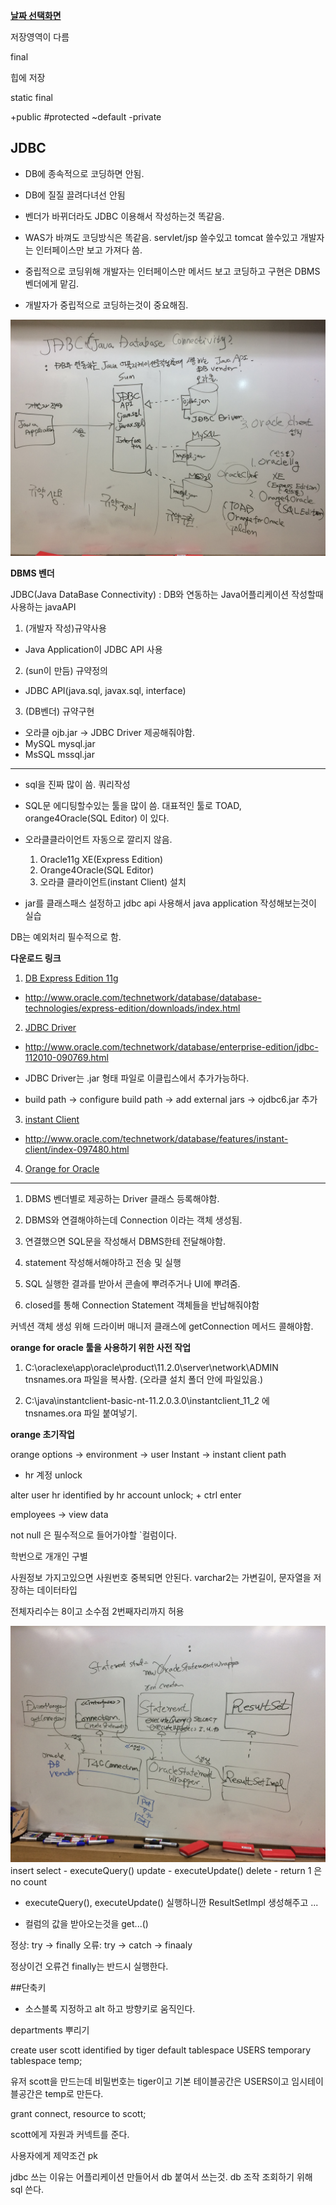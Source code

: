 ﻿**[날짜 선택화면](../README.md)**

저장영역이 다름

final

힙에 저장

static final

+public #protected ~default -private

## JDBC


- DB에 종속적으로 코딩하면 안됨.

- DB에 질질 끌려다녀선 안됨

- 벤더가 바뀌더라도 JDBC 이용해서 작성하는것 똑같음.


- WAS가 바껴도 코딩방식은 똑같음. servlet/jsp 쓸수있고 tomcat 쓸수있고 개발자는 인터페이스만 보고 가져다 씀.


- 중립적으로 코딩위해 개발자는 인터페이스만 메서드 보고 코딩하고 구현은 DBMS 벤더에게 맡김.


- 개발자가 중립적으로 코딩하는것이 중요해짐.

![jdbc](../resources/jdbc.JPG)

**DBMS 벤더**

JDBC(Java DataBase Connectivity) : DB와 연동하는 Java어플리케이션 작성할때 사용하는 javaAPI

1. (개발자 작성)규약사용
 - Java Application이 JDBC API 사용

2. (sun이 만듬) 규약정의
 - JDBC API(java.sql, javax.sql, interface) 

3. (DB벤더) 규약구현
 - 오라클 ojb.jar -> JDBC Driver 제공해줘야함.
 - MySQL mysql.jar
 - MsSQL mssql.jar

****

- sql을 진짜 많이 씀. 쿼리작성

- SQL문 에디팅할수있는 툴을 많이 씀. 대표적인 툴로 TOAD, orange4Oracle(SQL Editor) 이 있다.

- 오라클클라이언트 자동으로 깔리지 않음.

  1. Oracle11g XE(Express Edition)
  2. Orange4Oracle(SQL Editor)
  3. 오라클 클라이언트(instant Client) 설치

- jar를 클래스패스 설정하고 jdbc api 사용해서 java application 작성해보는것이 실습

DB는 예외처리 필수적으로 함.

**다운로드 링크**

1. [DB Express Edition 11g](https://drive.google.com/open?id=0B-z2J00dR5L7QTBySGJld05kUTA)
 - http://www.oracle.com/technetwork/database/database-technologies/express-edition/downloads/index.html

2. [JDBC Driver](https://drive.google.com/open?id=0B-z2J00dR5L7RGkwTWRxakFuTGs)
 - http://www.oracle.com/technetwork/database/enterprise-edition/jdbc-112010-090769.html

  - JDBC Driver는 .jar 형태 파일로 이클립스에서 추가가능하다.

  - build path -> configure build path -> add external jars -> ojdbc6.jar 추가 

3. [instant Client](https://drive.google.com/open?id=0B-z2J00dR5L7bUFRY1FQcWVYUEE)
 - http://www.oracle.com/technetwork/database/features/instant-client/index-097480.html

4. [Orange for Oracle](https://drive.google.com/open?id=0B-z2J00dR5L7Y1JZRWMtTThydDQ)

------------------------------------------------------------------------------------------------------

1. DBMS 벤더별로 제공하는 Driver 클래스 등록해야함.

2. DBMS와 연결해야하는데 Connection 이라는 객체 생성됨.

3. 연결했으면 SQL문을 작성해서 DBMS한테 전달해야함.

4. statement 작성해서해야하고 전송 및 실행

5. SQL 실행한 결과를 받아서 콘솔에 뿌려주거나 UI에 뿌려줌.

6. closed를 통해 Connection Statement 객체들을 반납해줘야함


커넥션 객체 생성 위해 드라이버 매니저 클래스에 getConnection 메서드 콜해야함.

**orange for oracle 툴을 사용하기 위한 사전 작업**

1. C:\oraclexe\app\oracle\product\11.2.0\server\network\ADMIN tnsnames.ora 파일을 복사함. (오라클 설치 폴더 안에 파일있음.)

2. C:\java\instantclient-basic-nt-11.2.0.3.0\instantclient_11_2 에 tnsnames.ora 파일 붙여넣기.

**orange 초기작업**

orange options -> environment -> user Instant -> instant client path 


- hr 계정 unlock

alter user hr identified by hr account unlock; + ctrl enter


employees -> view data

not null 은 필수적으로 들어가야할 `컬럼이다.

학번으로 개개인 구별

사원정보 가지고있으면 사원번호 중복되면 안된다.
varchar2는 가변길이, 문자열을 저장하는 데이터타입

전체자리수는 8이고 소수점 2번째자리까지 허용


![statement](../resources/statement.JPG)
insert
select - executeQuery()
update - executeUpdate()
delete - return 1 은 no count


- executeQuery(), executeUpdate() 실행하니깐 ResultSetImpl 생성해주고 ...

- 컬럼의 값을 받아오는것을 get...()

정상: try -> finally
오류: try -> catch -> finaaly

정상이건 오류건 finally는 반드시 실행한다.

##단축키

- 소스블록 지정하고 alt 하고 방향키로 움직인다.

departments 뿌리기


create user scott identified by tiger default tablespace USERS temporary tablespace temp;

유저 scott을 만드는데 비밀번호는 tiger이고 기본 테이블공간은 USERS이고 임시테이블공간은 temp로 만든다.

grant connect, resource to scott;

scott에게 자원과 커넥트를 준다.

사용자에게 제약조건 pk

jdbc 쓰는 이유는 어플리케이션 만들어서 db 붙여서 쓰는것.
db 조작 조회하기 위해 sql 쓴다.
